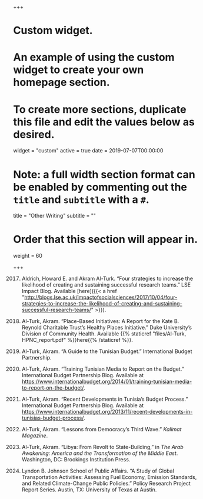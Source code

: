 +++
# Custom widget.
# An example of using the custom widget to create your own homepage section.
# To create more sections, duplicate this file and edit the values below as desired.
widget = "custom"
active = true
date = 2019-07-07T00:00:00

# Note: a full width section format can be enabled by commenting out the `title` and `subtitle` with a `#`.
title = "Other Writing"
subtitle = ""

# Order that this section will appear in.
weight = 60

+++

2017. Aldrich, Howard E. and Akram Al-Turk. “Four strategies to increase the likelihood of creating and sustaining successful research teams.” LSE Impact Blog. Available [here]({{< a href "http://blogs.lse.ac.uk/impactofsocialsciences/2017/10/04/four-strategies-to-increase-the-likelihood-of-creating-and-sustaining-successful-research-teams/" >}}).

2016. Al-Turk, Akram. “Place-Based Initiatives: A Report for the Kate B. Reynold Charitable Trust’s Healthy Places Initiative.” Duke University’s Division of Community Health. Available {{% staticref "files/Al-Turk, HPNC_report.pdf" %}}here{{% /staticref %}}.

2014. Al-Turk, Akram. “A Guide to the Tunisian Budget.” International Budget Partnership.

2014. Al-Turk, Akram. “Training Tunisian Media to Report on the Budget.” International Budget Partnership Blog. Available at https://www.internationalbudget.org/2014/01/training-tunisian-media-to-report-on-the-budget/.

2013. Al-Turk, Akram. “Recent Developments in Tunisia’s Budget Process.” International Budget Partnership Blog. Available at https://www.internationalbudget.org/2013/11/recent-developments-in-tunisias-budget-process/.

2012. Al-Turk, Akram. “Lessons from Democracy’s Third Wave.” *Kalimat Magazine*.

2011. Al-Turk, Akram. “Libya: From Revolt to State-Building,” in *The Arab Awakening: America and the Transformation of the Middle East*. Washington, DC: Brookings Institution Press.

2008. Lyndon B. Johnson School of Public Affairs. “A Study of Global Transportation Activities: Assessing Fuel Economy, Emission Standards, and Related Climate-Change Public Policies.” Policy Research Project Report Series. Austin, TX: University of Texas at Austin.
